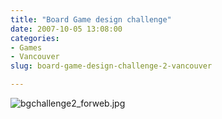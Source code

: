 ```yaml
---
title: "Board Game design challenge"
date: 2007-10-05 13:08:00
categories:
- Games
- Vancouver
slug: board-game-design-challenge-2-vancouver

---
```


<img src="/public/uploads/2007/10/bgchallenge2_forweb.jpg" alt="bgchallenge2_forweb.jpg" />
